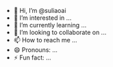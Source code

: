 - 👋 Hi, I’m @suliaoai
- 👀 I’m interested in ...
- 🌱 I’m currently learning ...
- 💞️ I’m looking to collaborate on ...
- 📫 How to reach me ...
- 😄 Pronouns: ...
- ⚡ Fun fact: ...

<!---
suliaoai/suliaoai is a ✨ special ✨ repository because its `README.md` (this file) appears on your GitHub profile.
You can click the Preview link to take a look at your changes.
--->
